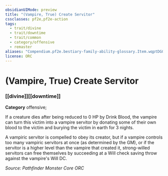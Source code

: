 ```yaml
---
obsidianUIMode: preview
title: "(Vampire, True) Create Servitor"
cssclasses: pf2e,pf2e-action
tags:
  - trait/divine
  - trait/downtime
  - trait/common
  - category/offensive
  - remaster
aliases: "Compendium.pf2e.bestiary-family-ability-glossary.Item.wqptDG0IW6ExnISC"
license: ORC
---
```

# (Vampire, True) Create Servitor

### [[divine]][[downtime]]

**Category** offensive; 




If a creature dies after being reduced to 0 HP by Drink Blood, the vampire can turn this victim into a vampire servitor by donating some of their own blood to the victim and burying the victim in earth for 3 nights.

A vampiric servitor is compelled to obey its creator, but if a vampire controls too many vampiric servitors at once (as determined by the GM), or if the servitor is a higher level than the vampire that created it, strong-willed servitors can free themselves by succeeding at a Will check saving throw against the vampire's Will DC.

*Source: Pathfinder Monster Core*
*ORC*